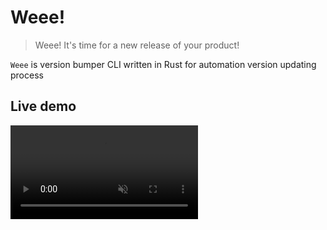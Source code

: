 # Weee!
> Weee! It's time for a new release of your product!

`Weee` is version bumper CLI written in Rust for automation version updating process

## Live demo
<video src="./assets/live-demo.mp4" autoplay muted loop />

## Installation
The simplest way is installing from [crates.io page](https://crates.io/crates/rand) with [Cargo](https://doc.rust-lang.org/cargo/getting-started/installation.html):
```shell
cargo install weee
```

Or from the GitHub source
```shell
git clone https://github.com/deknowny/weee && \
cd weee \
cargo install --path .
```

If you want to add some features and install it in the development mode, please, refer to [CONTRIBUTING.md](./CONTRIBUTING.md)

## Advantages over `bumpversion`
* No regexes are required
* Prevent 99% potential errors with pre-run checks
* Has read-only mode to review how files will be changed
* Allows many profiles i.e. for a project version, dependency version and etc.
* Optional templating syntax for dynamic version string builder
* Has a build-in templates according semver rules
* Allows many different style matches of a version in one file
* ~~It's written on Rust~~
